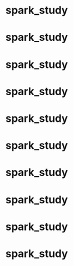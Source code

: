 # spark_study
# spark_study
# spark_study
# spark_study
# spark_study
# spark_study
# spark_study
# spark_study
# spark_study
# spark_study
